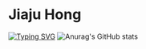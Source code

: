 # Jiaju Hong
[![Typing SVG](https://readme-typing-svg.herokuapp.com?font=Fira+Code&pause=1000&random=false&width=435&lines=%E4%BD%A0%E5%A5%BD%EF%BC%81)](https://git.io/typing-svg)
![Anurag's GitHub stats](https://github-readme-stats.vercel.app/api?username=JiajuHong&show_icons=true&theme=radical)
